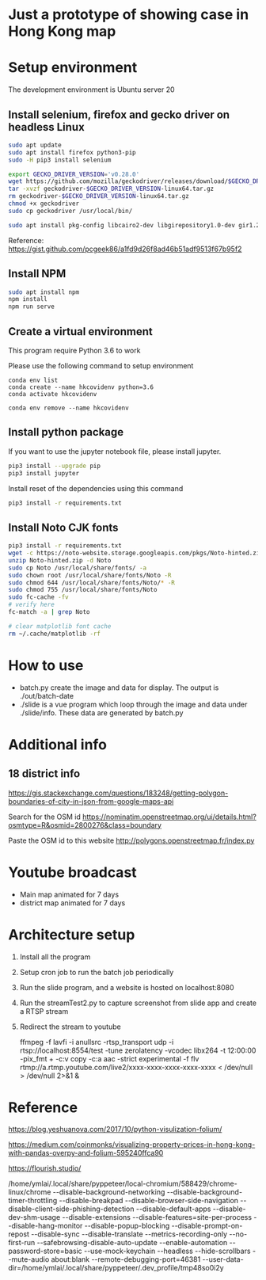 # Just a prototype of showing case in Hong Kong map

# Setup environment

The development environment is Ubuntu server 20
 
## Install selenium, firefox and gecko driver on headless Linux

```bash
sudo apt update
sudo apt install firefox python3-pip
sudo -H pip3 install selenium

export GECKO_DRIVER_VERSION='v0.28.0'
wget https://github.com/mozilla/geckodriver/releases/download/$GECKO_DRIVER_VERSION/geckodriver-$GECKO_DRIVER_VERSION-linux64.tar.gz
tar -xvzf geckodriver-$GECKO_DRIVER_VERSION-linux64.tar.gz
rm geckodriver-$GECKO_DRIVER_VERSION-linux64.tar.gz
chmod +x geckodriver
sudo cp geckodriver /usr/local/bin/

sudo apt install pkg-config libcairo2-dev libgirepository1.0-dev gir1.2-gst-rtsp-server-1.0 gstreamer1.0-plugins-ugly ffmpeg
```

Reference: https://gist.github.com/pcgeek86/a1fd9d26f8ad46b51adf9513f67b95f2

## Install NPM 

```bash
sudo apt install npm
npm install
npm run serve
```

## Create a virtual environment 

This program require Python 3.6 to work

Please use the following command to setup environment
```
conda env list
conda create --name hkcovidenv python=3.6
conda activate hkcovidenv

conda env remove --name hkcovidenv
```

## Install python package

If you want to use the jupyter notebook file, please install jupyter.
```bash
pip3 install --upgrade pip
pip3 install jupyter
```

Install reset of the dependencies using this command

```bash
pip3 install -r requirements.txt
```

## Install Noto CJK fonts

```bash
pip3 install -r requirements.txt
wget -c https://noto-website.storage.googleapis.com/pkgs/Noto-hinted.zip
unzip Noto-hinted.zip -d Noto
sudo cp Noto /usr/local/share/fonts/ -a
sudo chown root /usr/local/share/fonts/Noto -R
sudo chmod 644 /usr/local/share/fonts/Noto/* -R
sudo chmod 755 /usr/local/share/fonts/Noto
sudo fc-cache -fv
# verify here
fc-match -a | grep Noto

# clear matplotlib font cache
rm ~/.cache/matplotlib -rf
```

# How to use

* batch.py create the image and data for display. The output is ./out/batch-date
* ./slide is a vue program which loop through the image and data under ./slide/info. These data are generated by batch.py

# Additional info

## 18 district info
https://gis.stackexchange.com/questions/183248/getting-polygon-boundaries-of-city-in-json-from-google-maps-api

Search for the OSM id
https://nominatim.openstreetmap.org/ui/details.html?osmtype=R&osmid=2800276&class=boundary

Paste the OSM id to this website
http://polygons.openstreetmap.fr/index.py


# Youtube broadcast

* Main map
	animated for 7 days 
* district map
	animated for 7 days 

# Architecture setup

1. Install all the program 

2. Setup cron job to run the batch job periodically

3. Run the slide program, and a website is hosted on localhost:8080

4. Run the streamTest2.py to capture screenshot from slide app and create a RTSP stream

5. Redirect the stream to youtube

	ffmpeg -f lavfi -i anullsrc -rtsp_transport udp -i rtsp://localhost:8554/test -tune zerolatency -vcodec libx264 -t 12:00:00 -pix_fmt + -c:v copy -c:a aac -strict experimental -f flv rtmp://a.rtmp.youtube.com/live2/xxxx-xxxx-xxxx-xxxx-xxxx < /dev/null > /dev/null 2>&1 &



# Reference

https://blog.yeshuanova.com/2017/10/python-visulization-folium/

https://medium.com/coinmonks/visualizing-property-prices-in-hong-kong-with-pandas-overpy-and-folium-595240ffca90

https://flourish.studio/


/home/ymlai/.local/share/pyppeteer/local-chromium/588429/chrome-linux/chrome --disable-background-networking --disable-background-timer-throttling --disable-breakpad --disable-browser-side-navigation --disable-client-side-phishing-detection --disable-default-apps --disable-dev-shm-usage --disable-extensions --disable-features=site-per-process --disable-hang-monitor --disable-popup-blocking --disable-prompt-on-repost --disable-sync --disable-translate --metrics-recording-only --no-first-run --safebrowsing-disable-auto-update --enable-automation --password-store=basic --use-mock-keychain --headless --hide-scrollbars --mute-audio about:blank --remote-debugging-port=46381 --user-data-dir=/home/ymlai/.local/share/pyppeteer/.dev_profile/tmp48so0i2y
